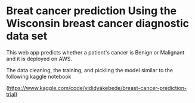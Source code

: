 # Breat cancer prediction Using the Wisconsin breast cancer diagnostic data set 

This web app predicts whether a patient's cancer is Benign or Malignant and it is deployed on AWS.

The data cleaning, the training, and pickling the model similar to the following kaggle notebook 

(https://www.kaggle.com/code/yididyakebede/breast-cancer-prediction-trial)


